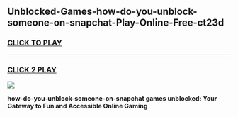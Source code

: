 
## Unblocked-Games-how-do-you-unblock-someone-on-snapchat-Play-Online-Free-ct23d
<h3>
<a href="https://premium76.site?title=how-do-you-unblock-someone-on-snapchat&ref=26A">CLICK TO PLAY</a></h3>
<hr>

<h3>
<a href="https://premium76.site?title=how-do-you-unblock-someone-on-snapchat&ref=26A">CLICK 2 PLAY</a>
  
</h3>

<a href="https://premium76.site?title=how-do-you-unblock-someone-on-snapchat&ref=26A"><img src="https://clearcache.store/games.png"></a>


**how-do-you-unblock-someone-on-snapchat games unblocked: Your Gateway to Fun and Accessible Online Gaming**
